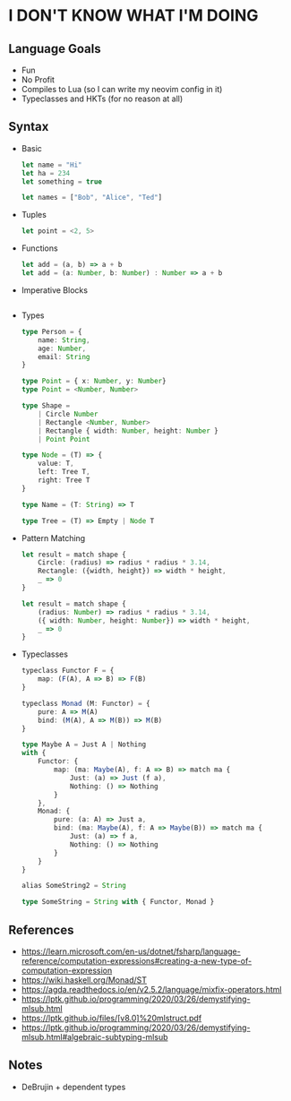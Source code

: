 # I DON'T KNOW WHAT I'M DOING


## Language Goals

- Fun
- No Profit
- Compiles to Lua (so I can write my neovim config in it)
- Typeclasses and HKTs (for no reason at all)

## Syntax

- Basic

    ```typescript
    let name = "Hi"
    let ha = 234
    let something = true

    let names = ["Bob", "Alice", "Ted"]

    ```

- Tuples

    ```typescript
    let point = <2, 5>
    ```

- Functions

    ```typescript
    let add = (a, b) => a + b
    let add = (a: Number, b: Number) : Number => a + b
    ```

- Imperative Blocks

   ```typescript
   ```

- Types

    ```typescript
    type Person = {
        name: String,
        age: Number,
        email: String
    }

    type Point = { x: Number, y: Number}
    type Point = <Number, Number>

    type Shape = 
        | Circle Number
        | Rectangle <Number, Number>
        | Rectangle { width: Number, height: Number }
        | Point Point

    type Node = (T) => {
        value: T,
        left: Tree T,
        right: Tree T
    }

    type Name = (T: String) => T

    type Tree = (T) => Empty | Node T
    ```

- Pattern Matching

    ```typescript
    let result = match shape {
        Circle: (radius) => radius * radius * 3.14,
        Rectangle: ({width, height}) => width * height,
        _ => 0
    }

    let result = match shape {
        (radius: Number) => radius * radius * 3.14,
        ({ width: Number, height: Number}) => width * height,
        _ => 0
    }
    ```

- Typeclasses

    ```typescript
    typeclass Functor F = {
        map: (F(A), A => B) => F(B)
    }

    typeclass Monad (M: Functor) = {
        pure: A => M(A)
        bind: (M(A), A => M(B)) => M(B)
    }

    type Maybe A = Just A | Nothing
    with {
        Functor: {
            map: (ma: Maybe(A), f: A => B) => match ma {
                Just: (a) => Just (f a),
                Nothing: () => Nothing
            }
        },
        Monad: {
            pure: (a: A) => Just a,
            bind: (ma: Maybe(A), f: A => Maybe(B)) => match ma {
                Just: (a) => f a,
                Nothing: () => Nothing
            }
        }
    }

    alias SomeString2 = String

    type SomeString = String with { Functor, Monad }
    ```

## References
- https://learn.microsoft.com/en-us/dotnet/fsharp/language-reference/computation-expressions#creating-a-new-type-of-computation-expression
- https://wiki.haskell.org/Monad/ST
- https://agda.readthedocs.io/en/v2.5.2/language/mixfix-operators.html
- https://lptk.github.io/programming/2020/03/26/demystifying-mlsub.html
- https://lptk.github.io/files/[v8.0]%20mlstruct.pdf
- https://lptk.github.io/programming/2020/03/26/demystifying-mlsub.html#algebraic-subtyping-mlsub


## Notes
- DeBrujin + dependent types
